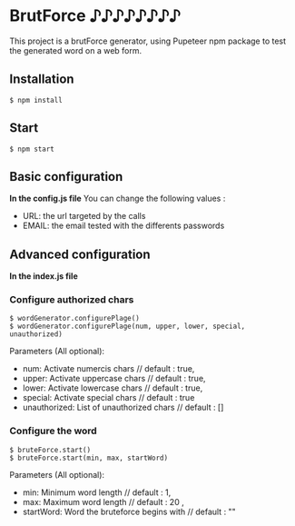 # BrutForce ♪♪♪♪♪♪♪♪
This project is a brutForce generator,
using Pupeteer npm package
to test the generated word on a web form.

## Installation
```
$ npm install
```

## Start
```
$ npm start
```

## Basic configuration
**In the config.js file**
You can change the following values :
* URL: the url targeted by the calls
* EMAIL: the email tested with the differents passwords

## Advanced configuration
**In the index.js file**
### Configure authorized chars
```
$ wordGenerator.configurePlage()
$ wordGenerator.configurePlage(num, upper, lower, special, unauthorized)
```
Parameters (All optional):
* num: Activate numercis chars // default : true, 
* upper: Activate uppercase chars  // default : true, 
* lower: Activate lowercase chars // default : true, 
* special: Activate special chars // default : true
* unauthorized: List of unauthorized chars // default : []

### Configure the word
```
$ bruteForce.start()
$ bruteForce.start(min, max, startWord)
```
Parameters (All optional):
* min: Minimum word length // default : 1, 
* max: Maximum word length // default : 20 , 
* startWord: Word the bruteforce begins with // default : ""
